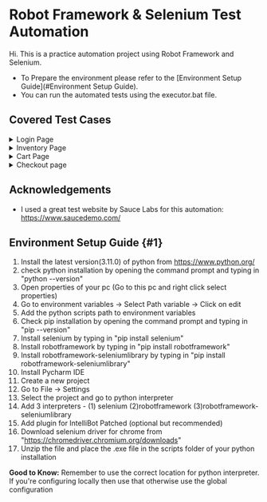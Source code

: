 
# Robot Framework & Selenium Test Automation

Hi. This is a practice automation project using Robot Framework and Selenium.

- To Prepare the environment please refer to the [Environment Setup Guide](#Environment Setup Guide).
- You can run the automated tests using the executor.bat file.
## Covered Test Cases

<details>
  <summary>Login Page</summary>
  <ul>
   <li>Verify Logo of Swaglabs</li>
   <li>Verify Swaglabs Mascot</li>
   <li>Verify Login with Invalid User</li>
   <li>Verify Error Messages</li>
   <li>Verify login with Locked out User</li>
   <li>Verify login with Valid User</li>
  </ul>
</details>
<details>
  <summary>Inventory Page</summary>
  <ul>
   <li>Read Inventory Item information from csv</li>
   <li>Verify Inventory Item Images</li>
   <li>Verify Inventory Item Titles</li>
   <li>Verify Inventory Item Descriptions</li>
   <li>Verify Inventory Item Prices</li>
   <li>Click on each item and validate navigation</li>
   <li>Verify Intenvory Item Images from details page</li>
   <li>Verify Intenvory Item Titles from details page</li>
   <li>Verify Intenvory Item Descriptions from details page</li>
   <li>Verify Intenvory Item Prices from details page</li>
   <li>Verify A to Z Sorting</li>
   <li>Verify Z to A Sorting</li>
   <li>Verify Price High to Low Sorting</li>
   <li>Verify Price Low to High Sorting</li>
  </ul>
</details>
<details>
  <summary>Cart Page</summary>
  <ul>
   <li>Verify Adding Items to Cart</li>
   <li>Verify Removing Items from Cart</li>
   <li>Verify Button Text Change and Functionality</li>
   <li>Verify Adding Items to Cart from details page</li>
   <li>Verify Removing Items from Cart from details page</li>
   <li>Verify Button Text Change and Functionality on details page</li>
   <li>Verify Item count on cart icon</li>
   <li>Verify Item Titles on Cart</li>
   <li>Verify Item Descriptions on Cart</li>
   <li>Verify Item Prices on Cart</li>
   <li>Verify Item Quantity on Cart</li>
   <li>Verify Removing items from Cart from the Cart Page</li>
  </ul>
</details>
<details>
  <summary>Checkout page</summary>
  <ul>
   <li>Verify FirstName for Checkout</li>
   <li>Verify LastName for Checkout</li>
   <li>Verify PostalCode for Checkout</li>
   <li>Verify Error Messages</li>
   <li>Verify Item Title on Checkout Page</li>
   <li>Verify Item Description on Checkout Page</li>
   <li>Verify Item Price on Checkout Page</li>
   <li>Verify Item Quantity on Checkout Page</li>
   <li>Verify Shipping information</li>
   <li>Verify Payment information</li>
   <li>Verify Calculation of Item Total</li>
   <li>Verify Calculation of Total</li>
   <li>Verify Thank You Page</li>
   <li>Verify Logout</li>
  </ul>
</details>  

## Acknowledgements

 - I used a great test website by Sauce Labs for this automation: https://www.saucedemo.com/


## Environment Setup Guide {#1}

1. Install the latest version(3.11.0) of python from https://www.python.org/
2. check python installation by opening the command prompt and typing in "python --version"
3. Open properties of your pc (Go to this pc and right click select properties)
4. Go to environment variables → Select Path variable →  Click on edit
5. Add the python scripts path to environment variables
6. Check pip installation by opening the command prompt and typing in "pip --version"
7. Install selenium by typing in "pip install selenium"
8. Install robotframework by typing in "pip install robotframework"
9. Install robotframework-seleniumlibrary by typing in "pip install robotframework-seleniumlibrary"
10. Install Pycharm IDE
11. Create a new project
12. Go to File →  Settings
13. Select the project and go to python interpreter
14. Add 3 interpreters - (1) selenium (2)robotframework (3)robotframework-seleniumlibrary
15. Add plugin for IntelliBot Patched (optional but recommended)
16. Download selenium driver for chrome from "https://chromedriver.chromium.org/downloads"
17. Unzip the file and place the .exe file in the scripts folder of your python installation

__Good to Know:__  Remember to use the correct location for python interpreter. If you're configuring locally then use that otherwise
use the global configuration

